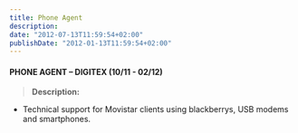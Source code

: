 ```yaml
---
title: Phone Agent
description:
date: "2012-07-13T11:59:54+02:00"
publishDate: "2012-01-13T11:59:54+02:00"
---
```

#### PHONE AGENT – DIGITEX (10/11 - 02/12)
> 
> **Description:**

* Technical support for Movistar clients using blackberrys, USB modems and smartphones.